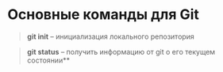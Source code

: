 # Основные команды для Git

>**git init** – инициализация локального репозитория

>**git status** – получить информацию от git о его текущем состоянии**